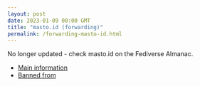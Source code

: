 ```yaml
---
layout: post
date: 2023-01-09 00:00 GMT
title: "masto.id (forwarding)"
permalink: /forwarding-masto-id.html
---
```


No longer updated - check masto.id on the Fediverse Almanac.

* [Main information](https://www.fediversealmanac.com/api/v1/instances/masto.id)
* [Banned from](https://www.fediversealmanac.com/api/v1/instances/masto.id/banned_from)

